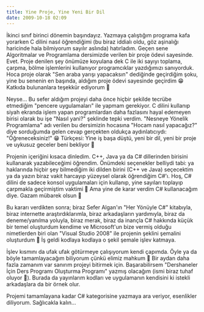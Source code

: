 ```yaml
---
title: Yine Proje, Yine Yeni Bir Dil
date: 2009-10-18 02:09
---
```


İkinci sınıf birinci dönemin başındayız. Yazmaya çalıştığım programa kafa yorarken C dilini nasıl öğrendiğimi (bu biraz iddialı oldu, göz aşinalığı haricinde hala bilmiyorum sayılır aslında) hatırladım. Geçen sene Algoritmalar ve Programlama dersimizde verilen bir proje ödevi sayesinde. Evet. Proje denilen şey önümüze koyulana dek C ile iki sayıyı toplama, çarpma, bölme işlemlerini kullanıyor programcıklar yazdığımızı sanıyorduk. Hoca proje olarak "Sen araba yarışı yapacaksın" dediğinde geçirdiğim şoku, yine bu senenin en başında, aldığım proje ödevi sayesinde geçirdim 😁 Katkıda bulunanlara teşekkür ediyorum 🙂

<!--more-->
Neyse... Bu sefer aldığım projeyi daha önce hiçbir şekilde tecrübe etmediğim "pencere uygulamaları" ile yapmam gerekiyor. C dilini kullanıp siyah ekranda işlem yapan programlardan daha fazlasını hayal edemeyen birisi olarak bu işe "Nasıl yani?" şeklinde tepki verdim. "Nesneye Yönelik Programlama" adı verilen bu dersimizin hocasına "Hocam nasıl yapacağız?" diye sorduğumda gelen cevap gerçekten oldukça aydınlatıcıydı: "Öğreneceksiniz!" 😁 Türkçesi: Yine iş başa düştü, yeni bir dil, yeni bir proje ve uykusuz geceler beni bekliyor 🙂

Projenin içeriğini kısaca dinledim. C++, Java ya da C# dillerinden birisini kullanarak yazabileceğimi öğrendim. Önümdeki seçenekler belliydi tabi: ya haklarında hiçbir şey bilmediğim iki dilden birini (C++ ve Java) seçecektim ya da yazın biraz vakit harcayıp yüzeysel olarak öğrendiğim C#'ı. Hoş, C# dilini de sadece konsol uygulamaları için kullanıp, yine sayıları toplayıp çarpmakla geçirmiştim vaktimi 🙂 Ama yine de karar verdim C# kullanacağım diye. Gazam mübarek olsun 🙂

Bu kararı verdikten sonra; biraz Sefer Algan'ın "Her Yönüyle C#" kitabıyla, biraz internette araştırdıklarımla, biraz arkadaşların yardımıyla, biraz da deneme/yanılma yoluyla, biraz merak, biraz da inançla C# hakkında küçük bir temel oluşturdum kendime ve Microsoft'un bize vermiş olduğu nimetlerden biri olan "Visual Studio 2008" ile projenin şeklini şemalini oluşturdum 🙂 İş geldi kodlaya kodlaya o şekil şemale işlev katmaya.

İşlev kısmını da ufak ufak götürmeye çalışıyorum kendi çapımda. Öyle ya da böyle tamamlayacağım biliyorum çünkü elimiz mahkum 🙂 Bir aydan daha fazla zamanım var sanırım projeyi bitirmek için. Başarabilirsem "Dershaneler İçin Ders Programı Oluşturma Programı" yazmış olacağım (ismi biraz tuhaf oluyor 🙂). Burada da yayınlarım kodları ve uygulamanın kendisini ki istekli arkadaşlara da bir örnek olur.

Projemi tamamlayana kadar C# kategorisine yazmaya ara veriyor, esenlikler diliyorum.
Sağlıcakla kalın...
